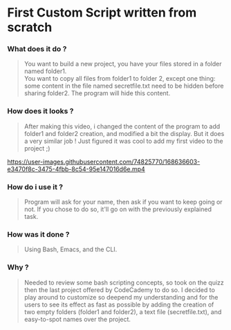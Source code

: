 # First Custom Script written from scratch 

### What does it do ?
> You want to build a new project, you have your files stored in a folder named folder1.  
> You want to copy all files from folder1 to folder 2, except one thing: some content in the file named secretfile.txt need to be hidden before sharing folder2. The program will hide this content.  

### How does it looks ?
> After making this video, i changed the content of the program to add folder1 and folder2 creation, and modified a bit the display. But it does a very similar job ! Just figured it was cool to add my first video to the project ;)

https://user-images.githubusercontent.com/74825770/168636603-e3470f8c-3475-4fbb-8c54-95e147016d6e.mp4

### How do i use it ?
> Program will ask for your name, then ask if you want to keep going or not. If you chose to do so, it'll go on with the previously explained task.

### How was it done ?
> Using Bash, Emacs, and the CLI.

### Why ?
> Needed to review some bash scripting concepts, so took on the quizz then the last project offered by CodeCademy to do so. 
> I decided to play around to customize so deepend my understanding and for the users to see its effect as fast as possible by adding the creation of two empty folders (folder1 and folder2), a text file (secretfile.txt), and easy-to-spot names over the project.
